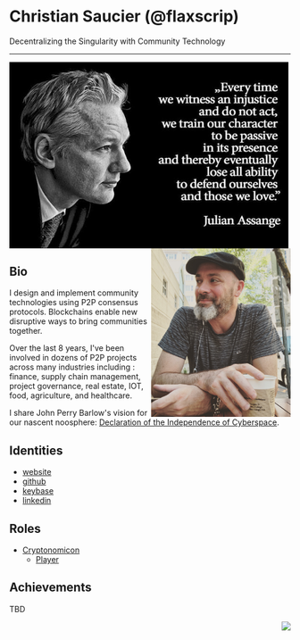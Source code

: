 # Christian Saucier (@flaxscrip)
Decentralizing the Singularity with Community Technology

---

<!-- testing hidden comments -->
[//]: # (This syntax works like a comment, and won't appear in any output.)

<img align="center" width="500" src="unity4j.jpg">

<img align="right" width="250" src="profile.jpg">

## Bio

I design and implement community technologies using P2P consensus protocols. Blockchains enable new disruptive ways to bring communities together.

Over the last 8 years, I've been involved in dozens of P2P projects across many industries including : finance, supply chain management, project governance, real estate, IOT, food, agriculture, and healthcare.

I share John Perry Barlow's vision for our nascent noosphere: [Declaration of the Independence of Cyberspace](https://www.eff.org/cyberspace-independence).

## Identities
* [website](https://cryptotech.guru)
* [github](https://github.com/flaxscrip)
* [keybase](https://keybase.io/csaucier)
* [linkedin](https://www.linkedin.com/in/csaucier)

## Roles
* [Cryptonomicon](https://cryptotechguru.github.io/Cryptonomicon/)
  * [Player](https://cryptotechguru.github.io/Cryptonomicon/Roles/Player)
  
## Achievements
TBD

<img align="right" src="http://daath.cryptotech.guru/marley.png">
